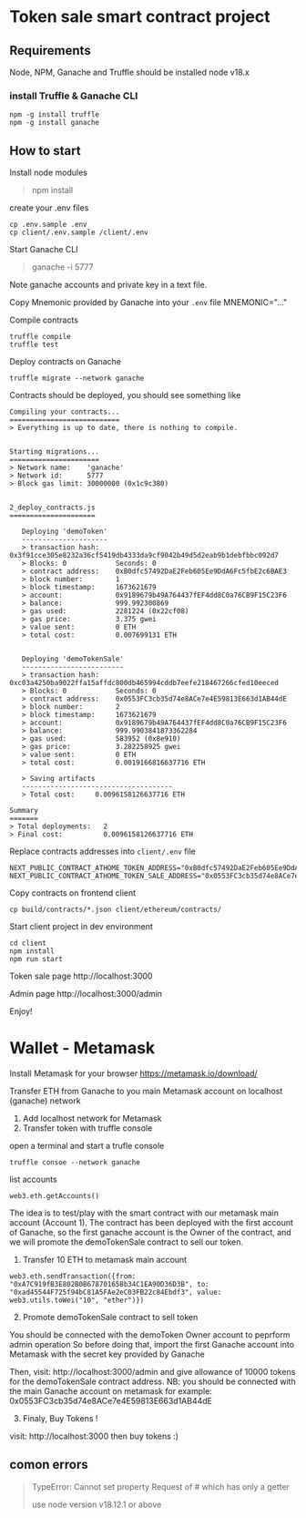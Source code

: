 # Token sale smart contract project

## Requirements

Node, NPM, Ganache and Truffle should be installed
node v18.x

### install Truffle & Ganache CLI

```shell
npm -g install truffle
npm -g install ganache
```

## How to start

Install node modules
> npm install

create your .env files

```shell
cp .env.sample .env
cp client/.env.sample /client/.env
````

Start Ganache CLI
> ganache -i 5777

Note ganache accounts and private key in a text file.

Copy Mnemonic provided by Ganache into your `.env` file MNEMONIC="..."

Compile contracts

```shell
truffle compile
truffle test
```

Deploy contracts on Ganache

```shell
truffle migrate --network ganache
```

Contracts should be deployed, you should see something like

```shell
Compiling your contracts...
===========================
> Everything is up to date, there is nothing to compile.


Starting migrations...
======================
> Network name:    'ganache'
> Network id:      5777
> Block gas limit: 30000000 (0x1c9c380)


2_deploy_contracts.js
=====================

   Deploying 'demoToken'
   ---------------------
   > transaction hash:    0x3f91cce305e8232a36cf5419db4333da9cf9042b49d5d2eab9b1debfbbc092d7
   > Blocks: 0            Seconds: 0
   > contract address:    0xB0dfc57492DaE2Feb605Ee9DdA6Fc5fbE2c6BAE3
   > block number:        1
   > block timestamp:     1673621679
   > account:             0x9189679b49A764437fEF4dd8C0a76CB9F15C23F6
   > balance:             999.992300869
   > gas used:            2281224 (0x22cf08)
   > gas price:           3.375 gwei
   > value sent:          0 ETH
   > total cost:          0.007699131 ETH


   Deploying 'demoTokenSale'
   -------------------------
   > transaction hash:    0xc03a4250ba9022ffa15affdc800db465994cddb7eefe218467266cfed10eeced
   > Blocks: 0            Seconds: 0
   > contract address:    0x0553FC3cb35d74e8ACe7e4E59813E663d1AB44dE
   > block number:        2
   > block timestamp:     1673621679
   > account:             0x9189679b49A764437fEF4dd8C0a76CB9F15C23F6
   > balance:             999.9903841873362284
   > gas used:            583952 (0x8e910)
   > gas price:           3.282258925 gwei
   > value sent:          0 ETH
   > total cost:          0.0019166816637716 ETH

   > Saving artifacts
   -------------------------------------
   > Total cost:     0.0096158126637716 ETH

Summary
=======
> Total deployments:   2
> Final cost:          0.0096158126637716 ETH
```

Replace contracts addresses into `client/.env` file

```shell
NEXT_PUBLIC_CONTRACT_ATHOME_TOKEN_ADDRESS="0xB0dfc57492DaE2Feb605Ee9DdA6Fc5fbE2c6BAE3"
NEXT_PUBLIC_CONTRACT_ATHOME_TOKEN_SALE_ADDRESS="0x0553FC3cb35d74e8ACe7e4E59813E663d1AB44dE"
```

Copy contracts on frontend client

```shell
cp build/contracts/*.json client/ethereum/contracts/
```

Start client project in dev environment

```shell
cd client
npm install
npm run start
```

Token sale page
http://localhost:3000

Admin page
http://localhost:3000/admin

Enjoy!

# Wallet - Metamask

Install Metamask for your browser
https://metamask.io/download/

Transfer ETH from Ganache to you main Metamask account on localhost (ganache) network
1. Add localhost network for Metamask
2. Transfer token with truffle console

open a terminal and start a trufle console

```shell
truffle consoe --network ganache
```

list accounts

```shell
web3.eth.getAccounts()
```

The idea is to test/play with the smart contract with our metamask main account (Account 1).
The contract has been deployed with the first account of Ganache, so the first ganache account is the Owner of the contract, and we will promote the demoTokenSale contract to sell our token.

1. Transfer 10 ETH to metamask main account

```shell
web3.eth.sendTransaction({from: "0xA7C919fB3E802B0B67870165Bb34C1EA90D36D3B", to: "0xad45544F725f94bC81A5FAe2eC03FB22c84Ebdf3", value: web3.utils.toWei("10", "ether")})
```

2. Promote demoTokenSale contract to sell token

You should be connected with the demoToken Owner account to peprform admin operation
So before doing that, import the first Ganache account into Metamask with the secret key provided by Ganache

Then, visit: http://localhost:3000/admin and give allowance of 10000 tokens for the demoTokenSale contract address. NB: you should be connected with the main Ganache account on metamask
for example: 0x0553FC3cb35d74e8ACe7e4E59813E663d1AB44dE

3. Finaly, Buy Tokens !

visit: http://localhost:3000 then buy tokens :)

## comon errors

> TypeError: Cannot set property Request of #<Object> which has only a getter

use node version v18.12.1 or above
